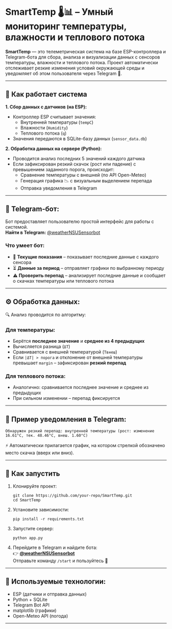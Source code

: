 # SmartTemp 🌡️📊 – Умный мониторинг температуры, влажности и теплового потока

**SmartTemp** — это телеметрическая система на базе ESP-контроллера и Telegram-бота для сбора, анализа и визуализации данных с сенсоров температуры, влажности и теплового потока. Проект автоматически отслеживает резкие изменения условий окружающей среды и уведомляет об этом пользователя через Telegram 📲.

---

## 🔧 Как работает система

**1. Сбор данных с датчиков (на ESP):**
- Контроллер ESP считывает значения:
  - Внутренней температуры (`tempC`)
  - Влажности (`Humidity`)
  - Теплового потока (`q`)
- Значения передаются в SQLite-базу данных (`sensor_data.db`)

**2. Обработка данных на сервере (Python):**
- Проводится анализ последних 5 значений каждого датчика
- Если зафиксирован резкий скачок (рост или падение) с превышением заданного порога, происходит:
  - Сравнение температуры с внешней (по API Open-Meteo)
  - Генерация графика 📉 с визуальным выделением перепада
  - Отправка уведомления в Telegram

---

## 🤖 Telegram-бот:  
Бот предоставляет пользователю простой интерфейс для работы с системой.  
**Найти в Telegram:** [@weatherNSUSensorbot](https://t.me/weatherNSUSensorbot)

### Что умеет бот:
- 🧾 **Текущие показания** – показывает последние данные с каждого сенсора  
- ⏳ **Данные за период** – отправляет графики по выбранному периоду  
- ⚠️ **Проверить перепад** – анализирует последние данные и сообщает о скачках температуры или теплового потока

---

## ⚙️ Обработка данных:  
🔍 Анализ проводится по алгоритму:

### Для температуры:
- Берётся **последнее значение** и **среднее из 4 предыдущих**
- Вычисляется разница (`ΔT`)
- Сравнивается с внешней температурой (`Tвнеш`)
- Если `|ΔT| > порога` и отклонение от внешней температуры превышает `margin` – зафиксирован **резкий перепад**

### Для теплового потока:
- Аналогично: сравнивается последнее значение и среднее из предыдущих
- При сильном изменении – перепад фиксируется

---

## 📌 Пример уведомления в Telegram:

```
Обнаружен резкий перепад: внутренней температуры (рост: изменение 16.61°C, тек. 48.46°C, внеш. 1.60°C)
```

⚡ Автоматически прилагается график, на котором стрелкой обозначено место скачка (вверх или вниз).

---

## 🚀 Как запустить

1. Клонируйте проект:
   ```
   git clone https://github.com/your-repo/SmartTemp.git
   cd SmartTemp
   ```

2. Установите зависимости:
   ```
   pip install -r requirements.txt
   ```

3. Запустите сервер:
   ```
   python app.py
   ```

4. Перейдите в Telegram и найдите бота:  
   👉 **[@weatherNSUSensorbot](https://t.me/weatherNSUSensorbot)**  
   Отправьте команду `/start` и пользуйтесь 📲

---

## 📡 Используемые технологии:
- ESP (датчики и отправка данных)
- Python + SQLite
- Telegram Bot API
- matplotlib (графики)
- Open-Meteo API (погода)

---
